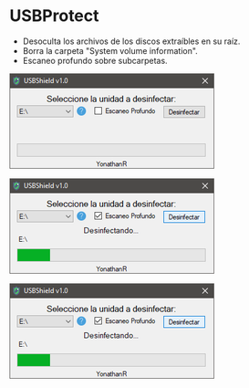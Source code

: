 
# USBProtect

- Desoculta los archivos de los discos extraíbles en su raíz.
- Borra la carpeta "System volume information".
- Escaneo profundo sobre subcarpetas.

![enter image description here](https://github.com/YonathanR11/USBProtect/blob/master/USBProtect/Screenshots/1.PNG)

![enter image description here](https://github.com/YonathanR11/USBProtect/blob/master/USBProtect/Screenshots/2.PNG)

![enter image description here](https://github.com/YonathanR11/USBProtect/blob/master/USBProtect/Screenshots/2.PNG)
